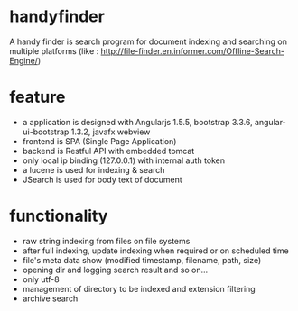 # handyfinder
A handy finder is search program for document indexing and searching on multiple platforms (like : http://file-finder.en.informer.com/Offline-Search-Engine/)

# feature
- a application is designed with Angularjs 1.5.5, bootstrap 3.3.6, angular-ui-bootstrap 1.3.2, javafx webview
- frontend is SPA (Single Page Application)
- backend is Restful API with embedded tomcat
- only local ip binding (127.0.0.1) with internal auth token
- a lucene is used for indexing & search
- JSearch is used for body text of document

# functionality
- raw string indexing from files on file systems
- after full indexing, update indexing when required or on scheduled time
- file's meta data show (modified timestamp, filename, path, size)
- opening dir and logging search result and so on...
- only utf-8
- management of directory to be indexed and extension filtering
- archive search
